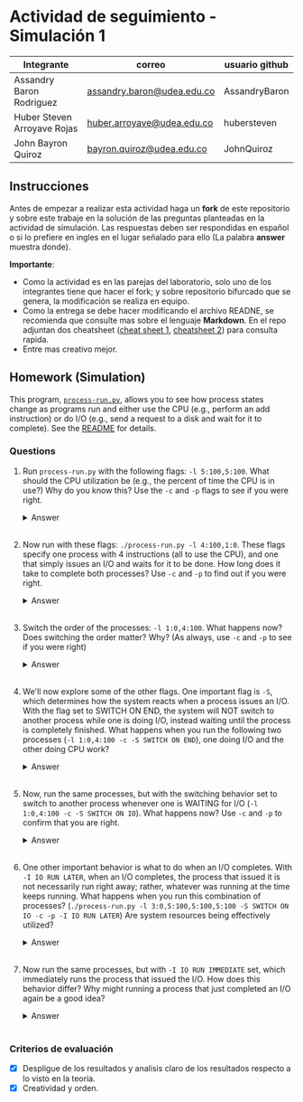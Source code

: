 # Actividad de seguimiento - Simulación 1

|Integrante|correo|usuario github|
|---|---|---|
|Assandry Baron Rodriguez|assandry.baron@udea.edu.co|AssandryBaron|
|Huber Steven Arroyave Rojas|huber.arroyave@udea.edu.co|hubersteven|
|John Bayron Quiroz|bayron.quiroz@udea.edu.co|JohnQuiroz|

## Instrucciones

Antes de empezar a realizar esta actividad haga un **fork** de este repositorio y sobre este trabaje en la solución de las preguntas planteadas en la actividad de simulación. Las respuestas deben ser respondidas en español o si lo prefiere en ingles en el lugar señalado para ello (La palabra **answer** muestra donde).

**Importante**:
* Como la actividad es en las parejas del laboratorio, solo uno de los integrantes tiene que hacer el fork; y sobre repositorio bifurcado que se genera, la modificación se realiza en equipo.
* Como la entrega se debe hacer modificando el archivo READNE, se recomienda que consulte mas sobre el lenguaje **Markdown**. En el repo adjuntan dos cheatsheet ([cheat sheet 1](Markdown_Cheat_Sheet.pdf), [cheatsheet 2](markdown-cheatsheet.pdf)) para consulta rapida.
* Entre mas creativo mejor.

## Homework (Simulation)

This program, [`process-run.py`](process-run.py), allows you to see how process states change as programs run and either use the CPU (e.g., perform an add instruction) or do I/O (e.g., send a request to a disk and wait for it to complete). See the [README](https://github.com/remzi-arpacidusseau/ostep-homework/blob/master/cpu-intro/README.md) for details.

### Questions

1. Run `process-run.py` with the following flags: `-l 5:100,5:100`. What should the CPU utilization be (e.g., the percent of time the CPU is in use?) Why do you know this? Use the `-c` and `-p` flags to see if you were right.
   
   <details>
   <summary>Answer</summary>
   Coloque aqui su respuerta
      ![WhatsApp Image 2025-04-01 at 18 01 07_3224459b](https://github.com/user-attachments/assets/422fa934-b1fd-4216-a44a-6cb3f959bd4f)

   </details>
   <br>

2. Now run with these flags: `./process-run.py -l 4:100,1:0`. These flags specify one process with 4 instructions (all to use the CPU), and one that simply issues an I/O and waits for it to be done. How long does it take to complete both processes? Use `-c` and `-p` to find out if you were right. 
   
   <details>
   <summary>Answer</summary>
   Coloque aqui su respuerta
   </details>
   <br>

3. Switch the order of the processes: `-l 1:0,4:100`. What happens now? Does switching the order matter? Why? (As always, use `-c` and `-p` to see if you were right)
   
   <details>
   <summary>Answer</summary>
   Coloque aqui su respuerta
   </details>
   <br>

4. We'll now explore some of the other flags. One important flag is `-S`, which determines how the system reacts when a process issues an I/O. With the flag set to SWITCH ON END, the system will NOT switch to another process while one is doing I/O, instead waiting until the process is completely finished. What happens when you run the following two processes (`-l 1:0,4:100 -c -S SWITCH ON END`), one doing I/O and the other doing CPU work?
   
   <details>
   <summary>Answer</summary>
   Coloque aqui su respuerta
   </details>
   <br>

5. Now, run the same processes, but with the switching behavior set to switch to another process whenever one is WAITING for I/O (`-l 1:0,4:100 -c -S SWITCH ON IO`). What happens now? Use `-c` and `-p` to confirm that you are right.
   
   <details>
   <summary>Answer</summary>
   Coloque aqui su respuerta
   </details>
   <br>

6. One other important behavior is what to do when an I/O completes. With `-I IO RUN LATER`, when an I/O completes, the process that issued it is not necessarily run right away; rather, whatever was running at the time keeps running. What happens when you run this combination of processes? (`./process-run.py -l 3:0,5:100,5:100,5:100 -S SWITCH ON IO -c -p -I IO RUN LATER`) Are system resources being effectively utilized?
   
   <details>
   <summary>Answer</summary>
   Coloque aqui su respuerta
   </details>
   <br>

7. Now run the same processes, but with `-I IO RUN IMMEDIATE` set, which immediately runs the process that issued the I/O. How does this behavior differ? Why might running a process that just completed an I/O again be a good idea?
   
   <details>
   <summary>Answer</summary>
   Coloque aqui su respuerta
   </details>
   <br>


### Criterios de evaluación
- [x] Despligue de los resultados y analisis claro de los resultados respecto a lo visto en la teoria.
- [x] Creatividad y orden.
